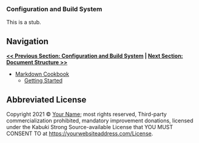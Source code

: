 ### Configuration and Build System

This is a stub.

## Navigation

**[<< Previous Section: Configuration and Build System](../configuration_and_build_system) | [Next Section: Document Structure >>](../document_structure/)**

* [Markdown Cookbook](../)
   * [Getting Started](./)

## Abbreviated License

Copyright 2021 © [Your Name](https://yourwebsiteaddress.com); most rights reserved, Third-party commercialization prohibited, mandatory improvement donations, licensed under the Kabuki Strong Source-available License that YOU MUST CONSENT TO at <https://yourwebsiteaddress.com/License>.
